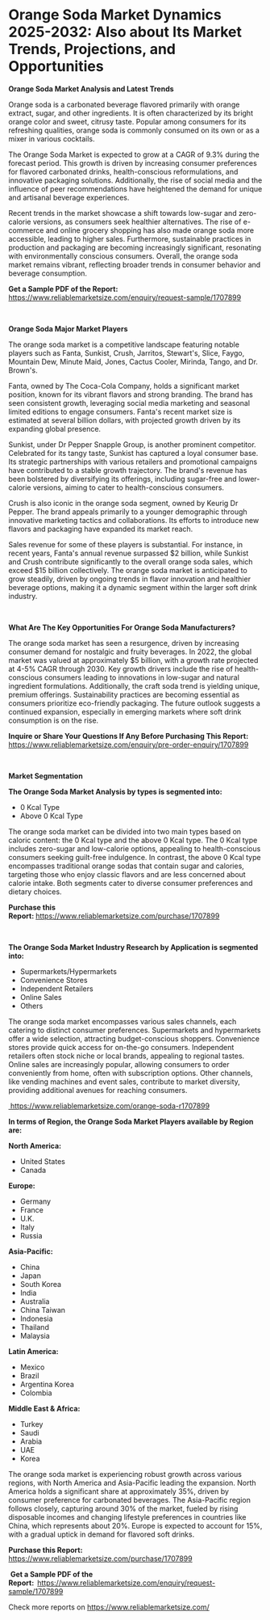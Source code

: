 <p><h1>Orange Soda Market Dynamics 2025-2032: Also about Its Market Trends, Projections, and Opportunities</h1></p><p><strong>Orange Soda Market Analysis and Latest Trends</strong></p>
<p><p>Orange soda is a carbonated beverage flavored primarily with orange extract, sugar, and other ingredients. It is often characterized by its bright orange color and sweet, citrusy taste. Popular among consumers for its refreshing qualities, orange soda is commonly consumed on its own or as a mixer in various cocktails.</p><p>The Orange Soda Market is expected to grow at a CAGR of 9.3% during the forecast period. This growth is driven by increasing consumer preferences for flavored carbonated drinks, health-conscious reformulations, and innovative packaging solutions. Additionally, the rise of social media and the influence of peer recommendations have heightened the demand for unique and artisanal beverage experiences. </p><p>Recent trends in the market showcase a shift towards low-sugar and zero-calorie versions, as consumers seek healthier alternatives. The rise of e-commerce and online grocery shopping has also made orange soda more accessible, leading to higher sales. Furthermore, sustainable practices in production and packaging are becoming increasingly significant, resonating with environmentally conscious consumers. Overall, the orange soda market remains vibrant, reflecting broader trends in consumer behavior and beverage consumption.</p></p>
<p><strong>Get a Sample PDF of the Report:&nbsp;</strong> <a href="https://www.reliablemarketsize.com/enquiry/request-sample/1707899?utm_campaign=1888&utm_medium=2&utm_source=Github&utm_content=ia&utm_term=15022025&utm_id=orange-soda">https://www.reliablemarketsize.com/enquiry/request-sample/1707899</a></p>
<p>&nbsp;</p>
<p><strong>Orange Soda Major Market Players</strong></p>
<p><p>The orange soda market is a competitive landscape featuring notable players such as Fanta, Sunkist, Crush, Jarritos, Stewart's, Slice, Faygo, Mountain Dew, Minute Maid, Jones, Cactus Cooler, Mirinda, Tango, and Dr. Brown's. </p><p>Fanta, owned by The Coca-Cola Company, holds a significant market position, known for its vibrant flavors and strong branding. The brand has seen consistent growth, leveraging social media marketing and seasonal limited editions to engage consumers. Fanta's recent market size is estimated at several billion dollars, with projected growth driven by its expanding global presence.</p><p>Sunkist, under Dr Pepper Snapple Group, is another prominent competitor. Celebrated for its tangy taste, Sunkist has captured a loyal consumer base. Its strategic partnerships with various retailers and promotional campaigns have contributed to a stable growth trajectory. The brand's revenue has been bolstered by diversifying its offerings, including sugar-free and lower-calorie versions, aiming to cater to health-conscious consumers.</p><p>Crush is also iconic in the orange soda segment, owned by Keurig Dr Pepper. The brand appeals primarily to a younger demographic through innovative marketing tactics and collaborations. Its efforts to introduce new flavors and packaging have expanded its market reach. </p><p>Sales revenue for some of these players is substantial. For instance, in recent years, Fanta's annual revenue surpassed $2 billion, while Sunkist and Crush contribute significantly to the overall orange soda sales, which exceed $15 billion collectively. The orange soda market is anticipated to grow steadily, driven by ongoing trends in flavor innovation and healthier beverage options, making it a dynamic segment within the larger soft drink industry.</p></p>
<p>&nbsp;</p>
<p><strong>What Are The Key Opportunities For Orange Soda Manufacturers?</strong></p>
<p><p>The orange soda market has seen a resurgence, driven by increasing consumer demand for nostalgic and fruity beverages. In 2022, the global market was valued at approximately $5 billion, with a growth rate projected at 4-5% CAGR through 2030. Key growth drivers include the rise of health-conscious consumers leading to innovations in low-sugar and natural ingredient formulations. Additionally, the craft soda trend is yielding unique, premium offerings. Sustainability practices are becoming essential as consumers prioritize eco-friendly packaging. The future outlook suggests a continued expansion, especially in emerging markets where soft drink consumption is on the rise.</p></p>
<p><strong>Inquire or Share Your Questions If Any Before Purchasing This Report:</strong> <a href="https://www.reliablemarketsize.com/enquiry/pre-order-enquiry/1707899?utm_campaign=1888&utm_medium=2&utm_source=Github&utm_content=ia&utm_term=15022025&utm_id=orange-soda">https://www.reliablemarketsize.com/enquiry/pre-order-enquiry/1707899</a></p>
<p>&nbsp;</p>
<p><strong>Market Segmentation</strong></p>
<p><strong>The Orange Soda Market Analysis by types is segmented into:</strong></p>
<p><ul><li>0 Kcal Type</li><li>Above 0 Kcal Type</li></ul></p>
<p><p>The orange soda market can be divided into two main types based on caloric content: the 0 Kcal type and the above 0 Kcal type. The 0 Kcal type includes zero-sugar and low-calorie options, appealing to health-conscious consumers seeking guilt-free indulgence. In contrast, the above 0 Kcal type encompasses traditional orange sodas that contain sugar and calories, targeting those who enjoy classic flavors and are less concerned about calorie intake. Both segments cater to diverse consumer preferences and dietary choices.</p></p>
<p><strong>Purchase this Report:&nbsp;</strong><a href="https://www.reliablemarketsize.com/purchase/1707899?utm_campaign=1888&utm_medium=2&utm_source=Github&utm_content=ia&utm_term=15022025&utm_id=orange-soda">https://www.reliablemarketsize.com/purchase/1707899</a></p>
<p>&nbsp;</p>
<p><strong>The Orange Soda Market Industry Research by Application is segmented into:</strong></p>
<p><ul><li>Supermarkets/Hypermarkets</li><li>Convenience Stores</li><li>Independent Retailers</li><li>Online Sales</li><li>Others</li></ul></p>
<p><p>The orange soda market encompasses various sales channels, each catering to distinct consumer preferences. Supermarkets and hypermarkets offer a wide selection, attracting budget-conscious shoppers. Convenience stores provide quick access for on-the-go consumers. Independent retailers often stock niche or local brands, appealing to regional tastes. Online sales are increasingly popular, allowing consumers to order conveniently from home, often with subscription options. Other channels, like vending machines and event sales, contribute to market diversity, providing additional avenues for reaching consumers.</p></p>
<p><a href="https://www.reliablemarketsize.com/orange-soda-r1707899?utm_campaign=1888&utm_medium=2&utm_source=Github&utm_content=ia&utm_term=15022025&utm_id=orange-soda">&nbsp;https://www.reliablemarketsize.com/orange-soda-r1707899</a></p>
<p><strong>In terms of Region, the Orange Soda Market Players available by Region are:</strong></p>
<p>
    <p> <strong> North America: </strong>
        <ul>
            <li>United States</li>
            <li>Canada</li>
        </ul>
        </p> 
    <p> <strong> Europe: </strong>
        <ul>
            <li>Germany</li>
            <li>France</li>
            <li>U.K.</li>
            <li>Italy</li>
            <li>Russia</li>
        </ul>
        </p> 
    <p> <strong> Asia-Pacific: </strong>
        <ul>
            <li>China</li>
            <li>Japan</li>
            <li>South Korea</li>
            <li>India</li>
            <li>Australia</li>
            <li>China Taiwan</li>
            <li>Indonesia</li>
            <li>Thailand</li>
            <li>Malaysia</li>
        </ul>
        </p> 
    <p> <strong> Latin America: </strong>
        <ul>
            <li>Mexico</li>
            <li>Brazil</li>
            <li>Argentina Korea</li>
            <li>Colombia</li>
        </ul>
        </p> 
    <p> <strong> Middle East & Africa: </strong>
        <ul>
            <li>Turkey</li>
            <li>Saudi</li>
            <li>Arabia</li>
            <li>UAE</li>
            <li>Korea</li>
        </ul>
    </p>
    </p>
<p><p>The orange soda market is experiencing robust growth across various regions, with North America and Asia-Pacific leading the expansion. North America holds a significant share at approximately 35%, driven by consumer preference for carbonated beverages. The Asia-Pacific region follows closely, capturing around 30% of the market, fueled by rising disposable incomes and changing lifestyle preferences in countries like China, which represents about 20%. Europe is expected to account for 15%, with a gradual uptick in demand for flavored soft drinks.</p></p>
<p><strong>Purchase this Report: </strong><a href="https://www.reliablemarketsize.com/purchase/1707899?utm_campaign=1888&utm_medium=2&utm_source=Github&utm_content=ia&utm_term=15022025&utm_id=orange-soda">https://www.reliablemarketsize.com/purchase/1707899</a></p>
<p>&nbsp;<strong>Get a Sample PDF of the Report:&nbsp;&nbsp;</strong><a href="https://www.reliablemarketsize.com/enquiry/request-sample/1707899?utm_campaign=1888&utm_medium=2&utm_source=Github&utm_content=ia&utm_term=15022025&utm_id=orange-soda">https://www.reliablemarketsize.com/enquiry/request-sample/1707899</a></p>
<p><strong></strong></p>
<p>Check more reports on <a href="https://www.reliablemarketsize.com/?utm_campaign=1888&utm_medium=2&utm_source=Github&utm_content=ia&utm_term=15022025&utm_id=orange-soda">https://www.reliablemarketsize.com/</a></p>